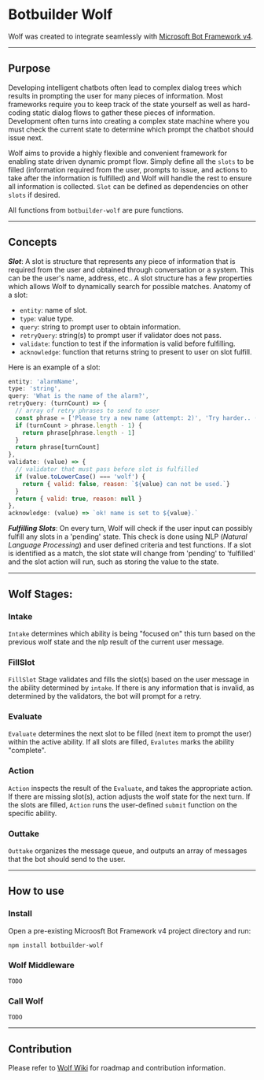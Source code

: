 # Botbuilder Wolf
Wolf was created to integrate seamlessly with [Microsoft Bot Framework v4](https://github.com/Microsoft/botbuilder-js).
___

## Purpose
Developing intelligent chatbots often lead to complex dialog trees which results in prompting the user for many pieces of information. Most frameworks require you to keep track of the state yourself as well as hard-coding static dialog flows to gather these pieces of information. Development often turns into creating a complex state machine where you must check the current state to determine which prompt the chatbot should issue next.

Wolf aims to provide a highly flexible and convenient framework for enabling state driven dynamic prompt flow. Simply define all the `slots` to be filled (information required from the user, prompts to issue, and actions to take after the information is fulfilled) and Wolf will handle the rest to ensure all information is collected. `Slot` can be defined as dependencies on other `slots` if desired.

All functions from `botbuilder-wolf` are pure functions.
___

## Concepts
__*Slot*__: A slot is structure that represents any piece of information that is required from the user and obtained through conversation or a system. This can be the user's name, address, etc.. A slot structure has a few properties which allows Wolf to dynamically search for possible matches. Anatomy of a slot:
- `entity`: name of slot.
- `type`: value type.
- `query`: string to prompt user to obtain information.
- `retryQuery`: string(s) to prompt user if validator does not pass.
- `validate`: function to test if the information is valid before fulfilling.
- `acknowledge`: function that returns string to present to user on slot fulfill.

Here is an example of a slot:
```js
entity: 'alarmName',
type: 'string',
query: 'What is the name of the alarm?',
retryQuery: (turnCount) => {
  // array of retry phrases to send to user
  const phrase = ['Please try a new name (attempt: 2)', 'Try harder.. (attempt: 3)']
  if (turnCount > phrase.length - 1) {
    return phrase[phrase.length - 1]
  }
  return phrase[turnCount]
},
validate: (value) => {
  // validator that must pass before slot is fulfilled
  if (value.toLowerCase() === 'wolf') {
    return { valid: false, reason: `${value} can not be used.`}
  }
  return { valid: true, reason: null }
},
acknowledge: (value) => `ok! name is set to ${value}.`
```

__*Fulfilling Slots*__: On every turn, Wolf will check if the user input can possibly fulfill any slots in a 'pending' state. This check is done using NLP (*Natural Language Processing*) and user defined criteria and test functions. If a slot is identified as a match, the slot state will change from 'pending' to 'fulfilled' and the slot action will run, such as storing the value to the state.
___
## Wolf Stages:
### **Intake**
`Intake` determines which ability is being "focused on" this turn based on the previous wolf state and the nlp result of the current user message.

### **FillSlot**
`FillSlot` Stage validates and fills the slot(s) based on the user message in the ability determined by `intake`. If there is any information that is invalid, as determined by the validators, the bot will prompt for a retry.

### **Evaluate**
`Evaluate` determines the next slot to be filled (next item to prompt the user) within the active ability.  If all slots are filled, `Evalutes` marks the ability "complete".

### **Action**
`Action` inspects the result of the `Evaluate`, and takes the appropriate action.  If there are missing slot(s), action adjusts the wolf state for the next turn.  If the slots are filled, `Action` runs the user-defined `submit` function on the specific ability.

### **Outtake**
`Outtake` organizes the message queue, and outputs an array of messages that the bot should send to the user.

___
## How to use
### Install
Open a pre-existing Microosft Bot Framework v4 project directory and run:
```
npm install botbuilder-wolf
```

### Wolf Middleware
```
TODO
```

### Call Wolf
```
TODO
```

___

## Contribution
Please refer to [Wolf Wiki](https://github.com/great-lakes/botbuilder-wolf/wiki) for roadmap and contribution information.

